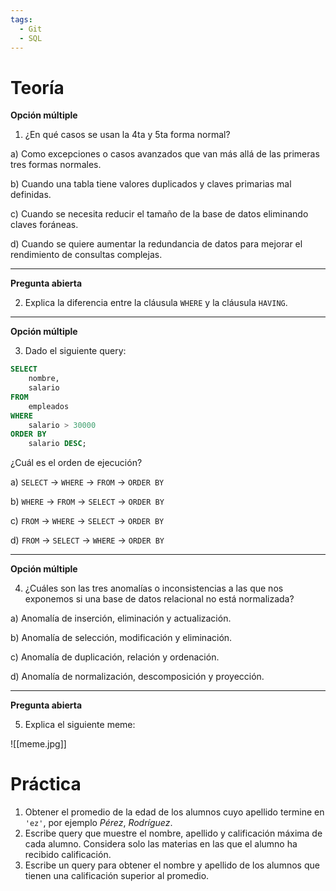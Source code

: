 ```yaml
---
tags:
  - Git
  - SQL
---
```

# Teoría
**Opción múltiple**

1. ¿En qué casos se usan la 4ta y 5ta forma normal?

a) Como excepciones o casos avanzados que van más allá de las primeras tres formas normales.

b) Cuando una tabla tiene valores duplicados y claves primarias mal definidas.

c) Cuando se necesita reducir el tamaño de la base de datos eliminando claves foráneas.

d) Cuando se quiere aumentar la redundancia de datos para mejorar el rendimiento de consultas complejas.

---
**Pregunta abierta**

2. Explica la diferencia entre la cláusula `WHERE` y la cláusula `HAVING`.

---
**Opción múltiple**

3. Dado el siguiente query:

```SQL
SELECT 
    nombre, 
    salario
FROM 
    empleados
WHERE 
    salario > 30000
ORDER BY 
    salario DESC;
```

¿Cuál es el orden de ejecución?

a) `SELECT` -> `WHERE` -> `FROM` -> `ORDER BY`

b) `WHERE` -> `FROM` -> `SELECT` -> `ORDER BY`

c) `FROM` -> `WHERE` -> `SELECT` -> `ORDER BY`

d) `FROM` -> `SELECT` -> `WHERE` -> `ORDER BY`

---
**Opción múltiple**

4. ¿Cuáles son las tres anomalías o inconsistencias a las que nos exponemos si una base de datos relacional no está normalizada?

a) Anomalía de inserción, eliminación y actualización.

b) Anomalía de selección, modificación y eliminación.

c) Anomalía de duplicación, relación y ordenación.

d) Anomalía de normalización, descomposición y proyección.

---
**Pregunta abierta**

5. Explica el siguiente meme:

![[meme.jpg]]

# Práctica
1. Obtener el promedio de la edad de los alumnos cuyo apellido termine en `'ez'`, por ejemplo *Pérez*, *Rodríguez*.  
2. Escribe query que muestre el nombre, apellido y calificación máxima de cada alumno. Considera solo las materias en las que el alumno ha recibido calificación.
3. Escribe un query para obtener el nombre y apellido de los alumnos que tienen una calificación superior al promedio.
